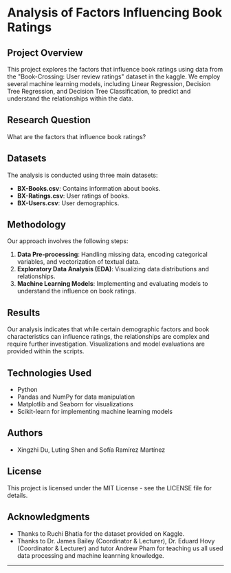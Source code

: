 # Analysis of Factors Influencing Book Ratings

## Project Overview
This project explores the factors that influence book ratings using data from the "Book-Crossing: User review ratings" dataset in the kaggle. We employ several machine learning models, including Linear Regression, Decision Tree Regression, and Decision Tree Classification, to predict and understand the relationships within the data.

## Research Question
What are the factors that influence book ratings?

## Datasets
The analysis is conducted using three main datasets:
- **BX-Books.csv**: Contains information about books.
- **BX-Ratings.csv**: User ratings of books.
- **BX-Users.csv**: User demographics.


## Methodology
Our approach involves the following steps:
1. **Data Pre-processing**: Handling missing data, encoding categorical variables, and vectorization of textual data.
2. **Exploratory Data Analysis (EDA)**: Visualizing data distributions and relationships.
3. **Machine Learning Models**: Implementing and evaluating models to understand the influence on book ratings.

## Results
Our analysis indicates that while certain demographic factors and book characteristics can influence ratings, the relationships are complex and require further investigation. Visualizations and model evaluations are provided within the scripts.

## Technologies Used
- Python
- Pandas and NumPy for data manipulation
- Matplotlib and Seaborn for visualizations
- Scikit-learn for implementing machine learning models

## Authors
- Xingzhi Du, Luting Shen and Sofía Ramírez Martínez

## License
This project is licensed under the MIT License - see the LICENSE file for details.

## Acknowledgments
- Thanks to Ruchi Bhatia for the dataset provided on Kaggle.
- Thanks to Dr. James Bailey  (Coordinator & Lecturer),  Dr. Eduard Hovy (Coordinator & Lecturer) and tutor Andrew Pham for teaching us  all used data processing and machine leanrning knowledge.

---
